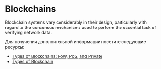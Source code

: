 # Blockchains

Blockchain systems vary considerably in their design, particularly with regard to the consensus mechanisms used to perform the essential task of verifying network data.

Для получения дополнительной информации посетите следующие ресурсы:

- [Types of Blockchains: PoW, PoS, and Private](https://www.gemini.com/cryptopedia/blockchain-types-pow-pos-private)
- [Types of Blockchain](https://www.geeksforgeeks.org/types-of-blockchain/)
